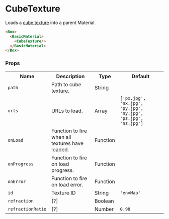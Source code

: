 # CubeTexture

Loads a [cube texture](//threejs.org/docs/#api/en/textures/CubeTexture) into a parent Material.

```html
<Box>
  <BasicMaterial>
    <CubeTexture/>
  </BasicMaterial>
</Box>
```

### Props

<table>
<tbody>
  <tr>
    <th>Name</th>
    <th>Description</th>
    <th>Type</th>
    <th>Default</th>
  </tr>
  <tr><td><code>path</code></td><td>Path to cube texture.</td><td>String</td><td></td></tr>
  <tr><td><code>urls</code></td><td>URLs to load.</td><td>Array</td><td><code>['px.jpg', 'nx.jpg', 'py.jpg', 'ny.jpg', 'pz.jpg', 'nz.jpg']</code></td></tr>
  <tr><td><code>onLoad</code></td><td>Function to fire when all textures have loaded.</td><td>Function</td><td></td></tr>
  <tr><td><code>onProgress</code></td><td>Function to fire on load progress.</td><td>Function</td><td></td></tr>
  <tr><td><code>onError</code></td><td>Function to fire on load error.</td><td>Function</td><td></td></tr>
  <tr><td><code>id</code></td><td>Texture ID</td><td>String</td><td><code>'envMap'</code></td></tr>

  <tr><td><code>refraction</code></td><td>[?]</td><td>Boolean</td><td></td></tr>
  <tr><td><code>refractionRatio</code></td><td>[?]</td><td>Number</td><td><code>0.98</code></td></tr>
</tbody>
</table>